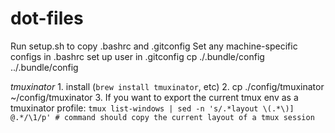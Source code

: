 # dot-files



Run setup.sh to copy .bashrc and .gitconfig
Set any machine-specific configs in .bashrc
set up user in .gitconfig
cp ./.bundle/config ../.bundle/config

*tmuxinator*
    1. install (`brew install tmuxinator`, etc)
    2. cp ./config/tmuxinator ~/config/tmuxinator
    3. If you want to export the current tmux env as a tmuxinator profile:
        ```tmux list-windows | sed -n 's/.*layout \(.*\)] @.*/\1/p' # command should copy the current layout of a tmux session```
